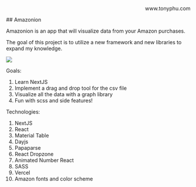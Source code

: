 <p align="right">www.tonyphu.com</p>
## Amazonion

Amazonion is an app that will visualize data from your Amazon purchases.

The goal of this project is to utilize a new framework and new libraries to expand my knowledge.

<img align="center" src="https://media.giphy.com/media/X67QiL72GzBFTi1kIU/giphy.gif"> 

Goals:

1. Learn NextJS 
2. Implement a drag and drop tool for the csv file
3. Visualize all the data with a graph library
4. Fun with scss and side features!

Technologies:

1. NextJS
2. React
3. Material Table
4. Dayjs
5. Papaparse
6. React Dropzone
7. Animated Number React
8. SASS
9. Vercel
10. Amazon fonts and color scheme
